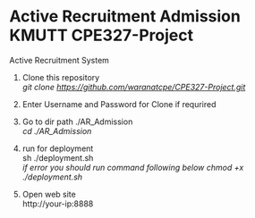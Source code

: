 # Active Recruitment Admission KMUTT CPE327-Project
Active Recruitment System

1. Clone this repository<br/>
*git clone https://github.com/waranatcpe/CPE327-Project.git*

2. Enter Username and Password for Clone if requrired<br/>
3. Go to dir path ./AR_Admission<br/>
*cd ./AR_Admission*

4. run for deployment<br/>
sh ./deployment.sh <br/>
*if error you should run command following below chmod +x ./deployment.sh*

5. Open web site <br/>
http://your-ip:8888

